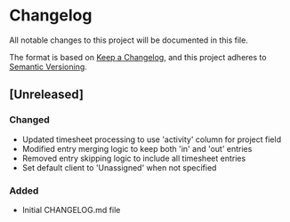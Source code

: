 # Changelog

All notable changes to this project will be documented in this file.

The format is based on [Keep a Changelog](https://keepachangelog.com/en/1.0.0/),
and this project adheres to [Semantic Versioning](https://semver.org/spec/v2.0.0.html).

## [Unreleased]

### Changed
- Updated timesheet processing to use 'activity' column for project field
- Modified entry merging logic to keep both 'in' and 'out' entries
- Removed entry skipping logic to include all timesheet entries
- Set default client to 'Unassigned' when not specified

### Added
- Initial CHANGELOG.md file